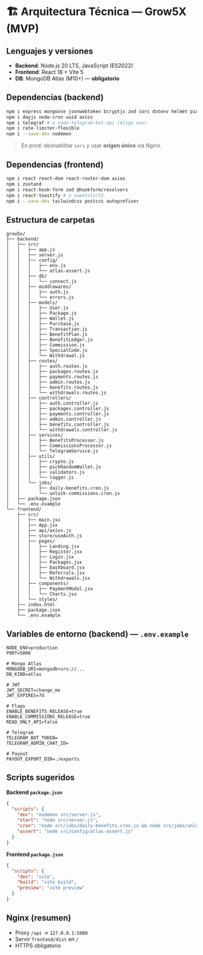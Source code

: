 # 🏗️ Arquitectura Técnica — Grow5X (MVP)

## Lenguajes y versiones
- **Backend**: Node.js 20 LTS, JavaScript (ES2022)
- **Frontend**: React 18 + Vite 5
- **DB**: MongoDB Atlas (M10+) — **obligatorio**

## Dependencias (backend)
```bash
npm i express mongoose jsonwebtoken bcryptjs zod cors dotenv helmet pino pino-pretty
npm i dayjs node-cron uuid axios
npm i telegraf # o node-telegram-bot-api (elige uno)
npm i rate-limiter-flexible
npm i --save-dev nodemon
```
> En prod: deshabilitar `cors` y usar **origen único** vía Nginx.

## Dependencias (frontend)
```bash
npm i react react-dom react-router-dom axios
npm i zustand
npm i react-hook-form zod @hookform/resolvers
npm i react-toastify # o sweetalert2
npm i --save-dev tailwindcss postcss autoprefixer
```

## Estructura de carpetas

```
grow5x/
├── backend/
│   ├── src/
│   │   ├── app.js
│   │   ├── server.js
│   │   ├── config/
│   │   │   ├── env.js
│   │   │   └── atlas-assert.js
│   │   ├── db/
│   │   │   └── connect.js
│   │   ├── middlewares/
│   │   │   ├── auth.js
│   │   │   └── errors.js
│   │   ├── models/
│   │   │   ├── User.js
│   │   │   ├── Package.js
│   │   │   ├── Wallet.js
│   │   │   ├── Purchase.js
│   │   │   ├── Transaction.js
│   │   │   ├── BenefitPlan.js
│   │   │   ├── BenefitLedger.js
│   │   │   ├── Commission.js
│   │   │   ├── SpecialCode.js
│   │   │   └── Withdrawal.js
│   │   ├── routes/
│   │   │   ├── auth.routes.js
│   │   │   ├── packages.routes.js
│   │   │   ├── payments.routes.js
│   │   │   ├── admin.routes.js
│   │   │   ├── benefits.routes.js
│   │   │   └── withdrawals.routes.js
│   │   ├── controllers/
│   │   │   ├── auth.controller.js
│   │   │   ├── packages.controller.js
│   │   │   ├── payments.controller.js
│   │   │   ├── admin.controller.js
│   │   │   ├── benefits.controller.js
│   │   │   └── withdrawals.controller.js
│   │   ├── services/
│   │   │   ├── BenefitsProcessor.js
│   │   │   ├── CommissionsProcessor.js
│   │   │   └── TelegramService.js
│   │   ├── utils/
│   │   │   ├── crypto.js
│   │   │   ├── pickRandomWallet.js
│   │   │   ├── validators.js
│   │   │   └── logger.js
│   │   └── jobs/
│   │       ├── daily-benefits.cron.js
│   │       └── unlock-commissions.cron.js
│   ├── package.json
│   └── .env.example
└── frontend/
    ├── src/
    │   ├── main.jsx
    │   ├── App.jsx
    │   ├── api/axios.js
    │   ├── store/useAuth.js
    │   ├── pages/
    │   │   ├── Landing.jsx
    │   │   ├── Register.jsx
    │   │   ├── Login.jsx
    │   │   ├── Packages.jsx
    │   │   ├── Dashboard.jsx
    │   │   ├── Referrals.jsx
    │   │   └── Withdrawals.jsx
    │   ├── components/
    │   │   ├── PaymentModal.jsx
    │   │   └── Charts.jsx
    │   └── styles/
    ├── index.html
    ├── package.json
    └── .env.example
```

## Variables de entorno (backend) — `.env.example`
```
NODE_ENV=production
PORT=5000

# Mongo Atlas
MONGODB_URI=mongodb+srv://...
DB_KIND=atlas

# JWT
JWT_SECRET=change_me
JWT_EXPIRES=7d

# Flags
ENABLE_BENEFITS_RELEASE=true
ENABLE_COMMISSIONS_RELEASE=true
READ_ONLY_API=false

# Telegram
TELEGRAM_BOT_TOKEN=
TELEGRAM_ADMIN_CHAT_ID=

# Payout
PAYOUT_EXPORT_DIR=./exports
```

## Scripts sugeridos
**Backend `package.json`**
```json
{
  "scripts": {
    "dev": "nodemon src/server.js",
    "start": "node src/server.js",
    "cron": "node src/jobs/daily-benefits.cron.js && node src/jobs/unlock-commissions.cron.js",
    "assert": "node src/config/atlas-assert.js"
  }
}
```

**Frontend `package.json`**
```json
{
  "scripts": {
    "dev": "vite",
    "build": "vite build",
    "preview": "vite preview"
  }
}
```

## Nginx (resumen)
- Proxy `/api` → `127.0.0.1:5000`
- Servir `frontend/dist` en `/`
- HTTPS obligatorio
